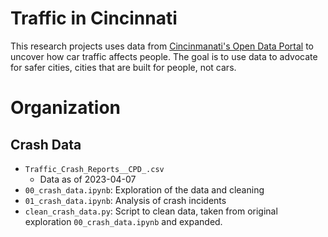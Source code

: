 # Traffic in Cincinnati
This research projects uses data from [Cincinmanati's Open Data Portal](https://data.cincinnati-oh.gov/) to uncover how car traffic affects people. The goal is to use data to advocate for safer cities, cities that are built for people, not cars.

# Organization
## Crash Data 
- `Traffic_Crash_Reports__CPD_.csv`
    - Data as of 2023-04-07 
- `00_crash_data.ipynb`: Exploration of the data and cleaning
- `01_crash_data.ipynb`: Analysis of crash incidents
- `clean_crash_data.py`: Script to clean data, taken from original exploration `00_crash_data.ipynb` and expanded.